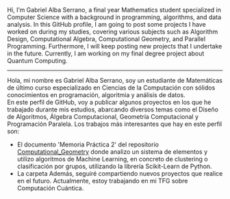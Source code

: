 Hi, I’m Gabriel Alba Serrano, a final year Mathematics student specialized in Computer Science with a background in programming, algorithms, and data analysis.
In this GitHub profile, I am going to post some projects I have worked on during my studies, covering various subjects such as Algorithm Design, 
Computational Algebra, Computational Geometry, and Parallel Programming. 
Furthermore, I will keep posting new projects that I undertake in the future. Currently, I am working on my final degree project about Quantum Computing.

------------

Hola, mi nombre es Gabriel Alba Serrano, soy un estudiante de Matemáticas de último curso especializado en Ciencias de la Computación con sólidos
conocimientos en programación, algoritmia y análisis de datos. <br>
En este perfil de GitHub, voy a publicar algunos proyectos en los que he trabajado durante mis estudios, abarcando diversos temas como el Diseño de Algoritmos, 
Álgebra Computacional, Geometría Computacional y Programación Paralela.
Los trabajos más interesantes que hay en este perfil son:
- El documento 'Memoria Práctica 2' del repositorio [Computational_Geometry](https://github.com/GabrielAlbaSerrano/Computational_Geometry) 
donde analizo un sistema de elementos y utilizo algoritmos de Machine Learning, en concreto de clustering o clasificación por grupos, utilizando la librería Scikit-Learn de Python.
- La carpeta
Además, seguiré compartiendo nuevos proyectos que realice en el futuro. Actualmente, estoy trabajando en mi TFG sobre Computación Cuántica.
